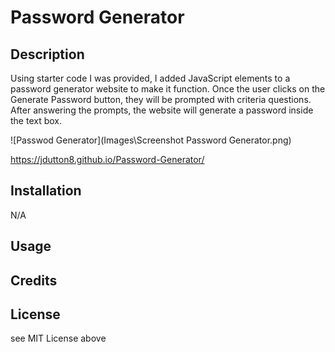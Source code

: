 # Password Generator

## Description

Using starter code I was provided, I added JavaScript elements to a password generator website to make it function. Once the user clicks on the Generate Password button, they will be prompted with criteria questions. After answering the prompts, the website will generate a password inside the text box. 


![Passwod Generator](Images\Screenshot Password Generator.png)

<https://jdutton8.github.io/Password-Generator/>

## Installation

N/A

## Usage



## Credits



## License

see MIT License above

